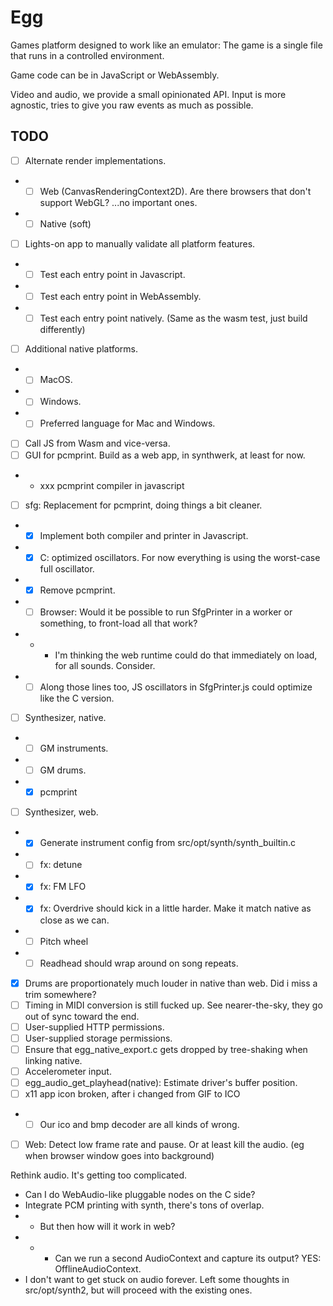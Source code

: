 # Egg

Games platform designed to work like an emulator: The game is a single file that runs in a controlled environment.

Game code can be in JavaScript or WebAssembly.

Video and audio, we provide a small opinionated API.
Input is more agnostic, tries to give you raw events as much as possible.

## TODO

- [ ] Alternate render implementations.
- - [ ] Web (CanvasRenderingContext2D). Are there browsers that don't support WebGL? ...no important ones.
- - [ ] Native (soft)
- [ ] Lights-on app to manually validate all platform features.
- - [ ] Test each entry point in Javascript.
- - [ ] Test each entry point in WebAssembly.
- - [ ] Test each entry point natively. (Same as the wasm test, just build differently)
- [ ] Additional native platforms.
- - [ ] MacOS.
- - [ ] Windows.
- - [ ] Preferred language for Mac and Windows.
- [ ] Call JS from Wasm and vice-versa.
- [ ] GUI for pcmprint. Build as a web app, in synthwerk, at least for now.
- - xxx pcmprint compiler in javascript
- [ ] sfg: Replacement for pcmprint, doing things a bit cleaner.
- - [x] Implement both compiler and printer in Javascript.
- - [x] C: optimized oscillators. For now everything is using the worst-case full oscillator.
- - [x] Remove pcmprint.
- - [ ] Browser: Would it be possible to run SfgPrinter in a worker or something, to front-load all that work?
- - - I'm thinking the web runtime could do that immediately on load, for all sounds. Consider.
- - [ ] Along those lines too, JS oscillators in SfgPrinter.js could optimize like the C version.
- [ ] Synthesizer, native.
- - [ ] GM instruments.
- - [ ] GM drums.
- - [x] pcmprint
- [ ] Synthesizer, web.
- - [x] Generate instrument config from src/opt/synth/synth_builtin.c
- - [ ] fx: detune
- - [x] fx: FM LFO
- - [x] fx: Overdrive should kick in a little harder. Make it match native as close as we can.
- - [ ] Pitch wheel
- - [ ] Readhead should wrap around on song repeats.
- [x] Drums are proportionately much louder in native than web. Did i miss a trim somewhere?
- [ ] Timing in MIDI conversion is still fucked up. See nearer-the-sky, they go out of sync toward the end.
- [ ] User-supplied HTTP permissions.
- [ ] User-supplied storage permissions.
- [ ] Ensure that egg_native_export.c gets dropped by tree-shaking when linking native.
- [ ] Accelerometer input.
- [ ] egg_audio_get_playhead(native): Estimate driver's buffer position.
- [ ] x11 app icon broken, after i changed from GIF to ICO
- - [ ] Our ico and bmp decoder are all kinds of wrong.
- [ ] Web: Detect low frame rate and pause. Or at least kill the audio. (eg when browser window goes into background)

Rethink audio. It's getting too complicated.
- Can I do WebAudio-like pluggable nodes on the C side?
- Integrate PCM printing with synth, there's tons of overlap.
- - But then how will it work in web?
- - - Can we run a second AudioContext and capture its output? YES: OfflineAudioContext.
- I don't want to get stuck on audio forever. Left some thoughts in src/opt/synth2, but will proceed with the existing ones.
